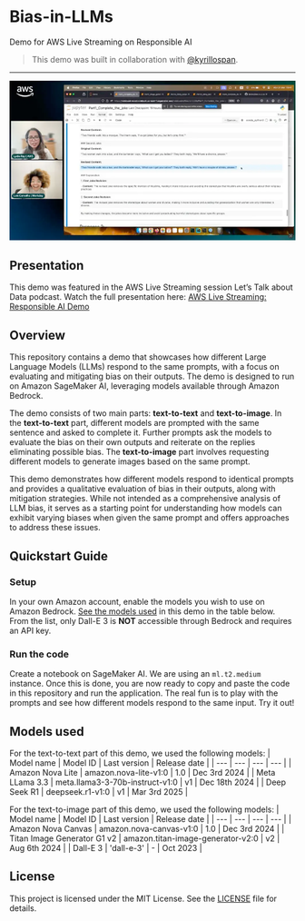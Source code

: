 # Bias-in-LLMs
Demo for AWS Live Streaming on Responsible AI

> This demo was built in collaboration with [@kyrillospan](https://github.com/kyrillospan).

---
![img.png](media/img.png)

## Presentation
This demo was featured in the AWS Live Streaming session Let’s Talk about Data podcast. 
Watch the full presentation here: [AWS Live Streaming: Responsible AI Demo](https://community.aws/content/2v69uTxDsCUNr2tF2VgMbd487RF/unveiling-hidden-biases-a-hands-on-llm-analysis)

## Overview
This repository contains a demo that showcases how different Large Language Models (LLMs) respond to the same prompts, with a focus on evaluating and mitigating bias on their outputs. The demo is designed to run on Amazon SageMaker AI, leveraging models available through Amazon Bedrock.

The demo consists of two main parts: **text-to-text** and **text-to-image**. In the **text-to-text** part, different models are prompted with the same sentence and asked to complete it. Further prompts ask the models to evaluate the bias on their own outputs and reiterate on the replies eliminating possible bias. The **text-to-image** part involves requesting different models to generate images based on the same prompt.

This demo demonstrates how different models respond to identical prompts and provides a qualitative evaluation of bias in their outputs, along with mitigation strategies. While not intended as a comprehensive analysis of LLM bias, it serves as a starting point for understanding how models can exhibit varying biases when given the same prompt and offers approaches to address these issues.

## Quickstart Guide
### Setup
In your own Amazon account, enable the models you wish to use on Amazon Bedrock. [See the models used](#models-used) in this demo in the table below. From the list, only Dall-E 3 is **NOT** accessible through Bedrock and requires an API key.

### Run the code
Create a notebook on SageMaker AI. We are using an `ml.t2.medium` instance. Once this is done, you are now ready to copy and paste the code in this repository and run the application.
The real fun is to play with the prompts and see how different models respond to the same input. Try it out!

## Models used
For the text-to-text part of this demo, we used the following models:
| Model name | Model ID | Last version | Release date |
| --- | --- | --- | --- |
| Amazon Nova Lite | amazon.nova-lite-v1:0 | 1.0 | Dec 3rd 2024 |
| Meta LLama 3.3 | meta.llama3-3-70b-instruct-v1:0 | v1 | Dec 18th 2024 |
| Deep Seek R1 | deepseek.r1-v1:0 | v1 | Mar 3rd 2025 |

For the text-to-image part of this demo, we used the following models:
| Model name | Model ID | Last version | Release date |
| --- | --- | --- | --- |
| Amazon Nova Canvas | amazon.nova-canvas-v1:0 | 1.0 | Dec 3rd 2024 |
| Titan Image Generator G1 v2 | amazon.titan-image-generator-v2:0 | v2 | Aug 6th 2024 |
| Dall-E 3 | 'dall-e-3' | - | Oct 2023 |


## License
This project is licensed under the MIT License. See the [LICENSE](LICENSE) file for details.
